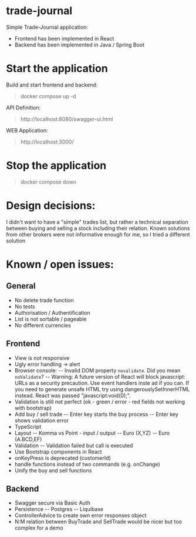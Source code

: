 # trade-journal
Simple Trade-Journal application:
- Frontend has been implemented in React
- Backend has been implemented in  Java / Spring Boot

# Start the application
Build and start frontend and backend:
> docker compose up -d

API Definition:
> http://localhost:8080/swagger-ui.html

WEB Application:
> http://localhost:3000/

# Stop the application
> docker compose down

# Design decisions:
I didn't want to have a "simple" trades list, but rather a technical separation
between buying and selling a stock including their relation.
Known solutions from other brokers were not informative enough for me, so I tried a different solution

# Known / open issues:
## General
- No delete trade function
- No tests
- Authorisation / Authentification
- List is not sortable / pageable
- No different currencies

## Frontend
- View is not responsive
- Ugly error handling -> alert
- Browser console:
-- Invalid DOM property `novalidate`. Did you mean `noValidate`?
-- Warning: A future version of React will block javascript: URLs as a security precaution. Use event handlers inste
ad if you can. If you need to generate unsafe HTML try using dangerouslySetInnerHTML instead. React was passed "javascript:void(0);".
- Validation is still not perfect (ok - green / error - red fields not working with bootstrap)
- Add buy / sell trade
-- Enter key starts the buy process
-- Enter key shows validation error
- TypeScript
- Layout
-- Komma vs Point - input / output
-- Euro (X,YZ)
-- Euro (A.BCD,EF)
- Validation
-- Validation failed but call is executed
- Use Bootstrap components in React
- onKeyPress is deprecated (customerId)
- handle functions instead of two commands (e.g. onChange)
- Unify the buy and sell functions

## Backend
- Swagger secure via Basic Auth
- Persistence
-- Postgres
-- Liquibase
- ControllerAdvice to create own error responses object
- N:M relation between BuyTrade and SellTrade would be nicer but too complex for a demo